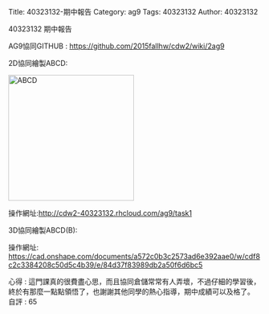 Title: 40323132-期中報告
Category: ag9
Tags: 40323132
Author: 40323132

40323132 期中報告

<!-- PELICAN_END_SUMMARY -->

AG9協同GITHUB : <a href="https://github.com/2015fallhw/cdw2/wiki/2ag9">https://github.com/2015fallhw/cdw2/wiki/2ag9</a>

2D協同繪製ABCD:

<img src="http://40323150.github.io/2015cadp/images/ag9_2d_abcd.png" width="250" alt="ABCD"></img>

操作網址:<a href="http://cdw2-40323132.rhcloud.com/ag9/task1">http://cdw2-40323132.rhcloud.com/ag9/task1</a>

3D協同繪製ABCD(B):

<script src="https://embed.github.com/view/3d/40323150/2015cadp/gh-pages/images/ag9%20_ABCD%20-%20Assembly%20B.stl"></script>

操作網址:
<a href="https://cad.onshape.com/documents/a572c0b3c2573ad6e392aae0/w/cdf8c2c3384208c50d5c4b39/e/84d37f83989db2a50f6d6bc5">https://cad.onshape.com/documents/a572c0b3c2573ad6e392aae0/w/cdf8c2c3384208c50d5c4b39/e/84d37f83989db2a50f6d6bc5</a>

心得 : 這門課真的很費盡心思，而且協同倉儲常常有人弄壞，不過仔細的學習後，終於有那麼一點點領悟了，也謝謝其他同學的熱心指導，期中成績可以及格了。
自評 : 65



